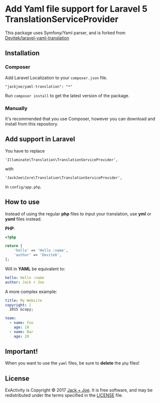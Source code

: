 # Add Yaml file support for Laravel 5 TranslationServiceProvider

This package uses Symfony/Yaml parser, and is forked from [Devitek/laravel-yaml-translation](https://github.com/Devitek/laravel-yaml-translation)

## Installation

### Composer

Add Laravel Localization to your `composer.json` file.

    "jackjoe/yaml-translation": "*"

Run `composer install` to get the latest version of the package.

### Manually

It's recommended that you use Composer, however you can download and install from this repository.

## Add support in Laravel

You have to replace

`'Illuminate\Translation\TranslationServiceProvider',`

with

`'JackJoe\Core\Translation\TranslationServiceProvider',`

in `config/app.php`.

## How to use

Instead of using the regular **php** files to input your translation, use **yml** or **yaml** files instead.

**PHP**:

```php
<?php

return [
	'hello' => 'Hello :name',
    'author' => 'Devitek',
];
```

Will in **YAML** be equivalent to:

```yaml
hello: Hello :name
author: Jack + Joe
```

A more complex example:

```yaml
title: My Website
copyright: |
  2015 &copy;

team:
  - name: Foo
    age: 18
  - name: Bar
    age: 20
```

## Important!

When you want to use the `yaml` files, be sure to **delete** the `php` files!


## License

ExActivity is Copyright © 2017 [Jack + Joe](https://jackjoe.be?utm_source=github&utm_campaign=yml). It is free software, and may be
redistributed under the terms specified in the [LICENSE](/LICENSE) file.
